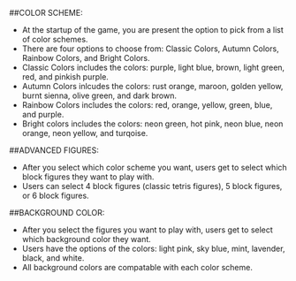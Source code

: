 ##COLOR SCHEME:
* At the startup of the game, you are present the option to pick from a list of color schemes.
* There are four options to choose from: Classic Colors, Autumn Colors, Rainbow Colors, and Bright Colors.
* Classic Colors includes the colors: purple, light blue, brown, light green, red, and pinkish purple.
* Autumn Colors inlcudes the colors: rust orange, maroon, golden yellow, burnt sienna, olive green, and dark brown.
* Rainbow Colors includes the colors: red, orange, yellow, green, blue, and purple.
* Bright colors includes the colors: neon green, hot pink, neon blue, neon orange, neon yellow, and turqoise.
	
##ADVANCED FIGURES:
* After you select which color scheme you want, users get to select which block figures they want to play with.
* Users can select 4 block figures (classic tetris figures), 5 block figures, or 6 block figures.

##BACKGROUND COLOR:
* After you select the figures you want to play with, users get to select which background color they want.
* Users have the options of the colors: light pink, sky blue, mint, lavender, black, and white.
* All background colors are compatable with each color scheme.